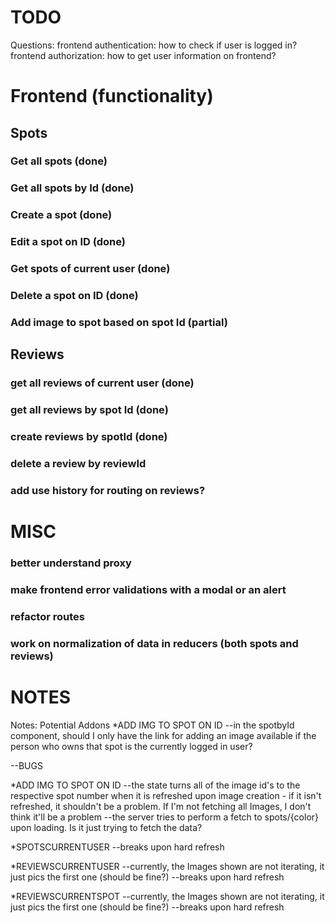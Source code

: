 # TODO

Questions:
frontend authentication: how to check if user is logged in?
frontend authorization: how to get user information on frontend?


# Frontend (functionality)

## Spots

### Get all spots (done)
### Get all spots by Id (done)
### Create a spot (done)
### Edit a spot on ID (done)
### Get spots of current user (done)
### Delete a spot on ID (done)

### Add image to spot based on spot Id (partial)

## Reviews

### get all reviews of current user (done)
### get all reviews by spot Id (done)
### create reviews by spotId (done)

### delete a review by reviewId

### add use history for routing on reviews?


# MISC

### better understand proxy

### make frontend error validations with a modal or an alert

### refactor routes

### work on normalization of data in reducers (both spots and reviews)


# NOTES
Notes:
Potential Addons
*ADD IMG TO SPOT ON ID
--in the spotbyId component, should I only have the link for adding an image available if the person who owns that spot is the currently logged in user?


--BUGS

*ADD IMG TO SPOT ON ID
--the state turns all of the image id's to the respective spot number when it is refreshed upon image creation - if it isn't refreshed, it shouldn't be a problem. If I'm not fetching all Images, I don't think it'll be a problem
--the server tries to perform a fetch to spots/{color} upon loading. Is it just trying to fetch the data?

*SPOTSCURRENTUSER
--breaks upon hard refresh

*REVIEWSCURRENTUSER
--currently, the Images shown are not iterating, it just pics the first one (should be fine?)
--breaks upon hard refresh

*REVIEWSCURRENTSPOT
--currently, the Images shown are not iterating, it just pics the first one (should be fine?)
--breaks upon hard refresh
